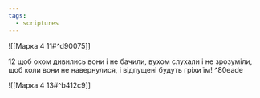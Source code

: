 ```yaml
---
tags:
  - scriptures
---
```


![[Марка 4 11#^d90075]]

12 щоб оком дивились вони і не бачили, вухом слухали і не зрозуміли, щоб коли вони не навернулися, і відпущені будуть гріхи їм! ^80eade

![[Марка 4 13#^b412c9]]